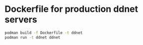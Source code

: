 # Dockerfile for production ddnet servers

```bash
podman build -f Dockerfile -t ddnet
podman run -t ddnet ddnet
```

